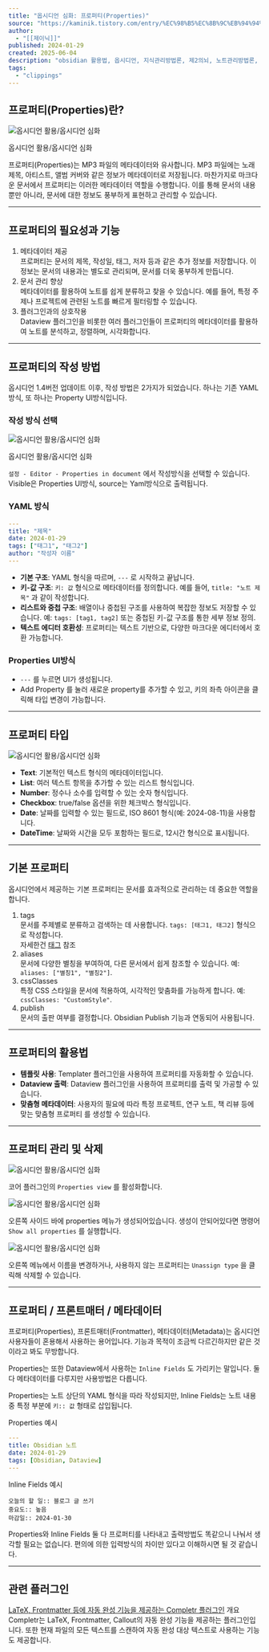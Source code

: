 ```yaml
---
title: "옵시디언 심화: 프로퍼티(Properties)"
source: "https://kaminik.tistory.com/entry/%EC%98%B5%EC%8B%9C%EB%94%94%EC%96%B8%EC%9D%98-%EC%8B%AC%ED%99%94-1-%ED%94%84%EB%A1%9C%ED%8D%BC%ED%8B%B0Properties"
author:
  - "[[제이닉]]"
published: 2024-01-29
created: 2025-06-04
description: "obsidian 활용법, 옵시디언, 지식관리방법론, 제2의뇌, 노트관리방법론, 세컨드브레인"
tags:
  - "clippings"
---
```


## 프로퍼티(Properties)란?

![옵시디언 활용/옵시디언 심화](https://img1.daumcdn.net/thumb/R1280x0/?scode=mtistory2&fname=https%3A%2F%2Fblog.kakaocdn.net%2Fdn%2FY06C4%2FbtsD7nWizum%2FmiTPQz6D8KRq3ymQNKl8GK%2Fimg.png)

옵시디언 활용/옵시디언 심화

프로퍼티(Properties)는 MP3 파일의 메타데이터와 유사합니다. MP3 파일에는 노래 제목, 아티스트, 앨범 커버와 같은 정보가 메타데이터로 저장됩니다. 마찬가지로 마크다운 문서에서 프로퍼티는 이러한 메타데이터 역할을 수행합니다. 이를 통해 문서의 내용뿐만 아니라, 문서에 대한 정보도 풍부하게 표현하고 관리할 수 있습니다.

---

## 프로퍼티의 필요성과 기능

1. 메타데이터 제공  
	프로퍼티는 문서의 제목, 작성일, 태그, 저자 등과 같은 추가 정보를 저장합니다. 이 정보는 문서의 내용과는 별도로 관리되며, 문서를 더욱 풍부하게 만듭니다.
2. 문서 관리 향상  
	메타데이터를 활용하여 노트를 쉽게 분류하고 찾을 수 있습니다. 예를 들어, 특정 주제나 프로젝트에 관련된 노트를 빠르게 필터링할 수 있습니다.
3. 플러그인과의 상호작용  
	Dataview 플러그인을 비롯한 여러 플러그인들이 프로퍼티의 메타데이터를 활용하여 노트를 분석하고, 정렬하며, 시각화합니다.

---

## 프로퍼티의 작성 방법

옵시디언 1.4버전 업데이트 이후, 작성 방법은 2가지가 되었습니다. 하나는 기존 YAML방식, 또 하나는 Property UI방식입니다.

### 작성 방식 선택

![옵시디언 활용/옵시디언 심화](https://img1.daumcdn.net/thumb/R1280x0/?scode=mtistory2&fname=https%3A%2F%2Fblog.kakaocdn.net%2Fdn%2FTiEiM%2FbtsEeHa4jaz%2FnDFSl7vpHzHwSrE6ZJbOGK%2Fimg.jpg)

옵시디언 활용/옵시디언 심화

`설정 - Editor - Properties in document` 에서 작성방식을 선택할 수 있습니다. Visible은 Properties UI방식, source는 Yaml방식으로 출력됩니다.

### YAML 방식

```yaml
---
title: "제목"
date: 2024-01-29
tags: ["태그1", "태그2"]
author: "작성자 이름"
---
```
- **기본 구조**: YAML 형식을 따르며, `---` 로 시작하고 끝납니다.
- **키-값 구조**: `키: 값` 형식으로 메타데이터를 정의합니다. 예를 들어, `title: "노트 제목"` 과 같이 작성합니다.
- **리스트와 중첩 구조**: 배열이나 중첩된 구조를 사용하여 복잡한 정보도 저장할 수 있습니다. 예: `tags: [tag1, tag2]` 또는 중첩된 키-값 구조를 통한 세부 정보 정의.
- **텍스트 에디터 호환성**: 프로퍼티는 텍스트 기반으로, 다양한 마크다운 에디터에서 호환 가능합니다.

### Properties UI방식

- `---` 를 누르면 UI가 생성됩니다.
- Add Property 를 눌러 새로운 property를 추가할 수 있고, 키의 좌측 아이콘을 클릭해 타입 변경이 가능합니다.

---

## 프로퍼티 타입

![옵시디언 활용/옵시디언 심화](https://img1.daumcdn.net/thumb/R1280x0/?scode=mtistory2&fname=https%3A%2F%2Fblog.kakaocdn.net%2Fdn%2Fm5JMD%2FbtsD9Csy1IR%2Fb347rKEi0wMssv8K0khPq1%2Fimg.jpg)

- **Text**: 기본적인 텍스트 형식의 메타데이터입니다.
- **List**: 여러 텍스트 항목을 추가할 수 있는 리스트 형식입니다.
- **Number**: 정수나 소수를 입력할 수 있는 숫자 형식입니다.
- **Checkbox**: true/false 옵션을 위한 체크박스 형식입니다.
- **Date**: 날짜를 입력할 수 있는 필드로, ISO 8601 형식(예: 2024-08-11)을 사용합니다.
- **DateTime**: 날짜와 시간을 모두 포함하는 필드로, 12시간 형식으로 표시됩니다.

---

## 기본 프로퍼티

옵시디언에서 제공하는 기본 프로퍼티는 문서를 효과적으로 관리하는 데 중요한 역할을 합니다.

1. tags  
	문서를 주제별로 분류하고 검색하는 데 사용합니다. `tags: [태그1, 태그2]` 형식으로 작성합니다.  
	자세한건 [태그](https://kaminik.tistory.com/entry/%EC%98%B5%EC%8B%9C%EB%94%94%EC%96%B8%EC%9D%98-%EA%B8%B0%EC%B4%88-10-%ED%83%9C%EA%B7%B8Tags) 참조
2. aliases  
	문서에 다양한 별칭을 부여하여, 다른 문서에서 쉽게 참조할 수 있습니다. 예: `aliases: ["별칭1", "별칭2"]`.
3. cssClasses  
	특정 CSS 스타일을 문서에 적용하여, 시각적인 맞춤화를 가능하게 합니다. 예: `cssClasses: "CustomStyle"`.
4. publish  
	문서의 출판 여부를 결정합니다. Obsidian Publish 기능과 연동되어 사용됩니다.

---

## 프로퍼티의 활용법

- **템플릿 사용**: Templater 플러그인을 사용하여 프로퍼티를 자동화할 수 있습니다.
- **Dataview 출력**: Dataview 플러그인을 사용하여 프로퍼티를 출력 및 가공할 수 있습니다.
- **맞춤형 메타데이터**: 사용자의 필요에 따라 특정 프로젝트, 연구 노트, 책 리뷰 등에 맞는 맞춤형 프로퍼티 를 생성할 수 있습니다.

---

## 프로퍼티 관리 및 삭제

![옵시디언 활용/옵시디언 심화](https://img1.daumcdn.net/thumb/R1280x0/?scode=mtistory2&fname=https%3A%2F%2Fblog.kakaocdn.net%2Fdn%2FbFFtaT%2FbtsEIRCxqv7%2F1MgBCZ66Qgm4BSa78DzNz1%2Fimg.jpg)

코어 플러그인의 `Properties view` 를 활성화합니다.

![옵시디언 활용/옵시디언 심화](https://img1.daumcdn.net/thumb/R1280x0/?scode=mtistory2&fname=https%3A%2F%2Fblog.kakaocdn.net%2Fdn%2Fbs7CKr%2FbtsEFQqY6jY%2F6xnw1MQDnfbdp3dVaH95Qk%2Fimg.jpg)

오른쪽 사이드 바에 properties 메뉴가 생성되어있습니다. 생성이 안되어있다면 명령어 `Show all properties` 를 실행합니다.

![옵시디언 활용/옵시디언 심화](https://img1.daumcdn.net/thumb/R1280x0/?scode=mtistory2&fname=https%3A%2F%2Fblog.kakaocdn.net%2Fdn%2Fbd8d7D%2FbtsEJaWjNML%2FQ1OaNwYvkcQuMVv7aEAIk1%2Fimg.jpg)


오른쪽 메뉴에서 이름을 변경하거나, 사용하지 않는 프로퍼티는 `Unassign type` 을 클릭해 삭제할 수 있습니다.

---

## 프로퍼티 / 프론트매터 / 메타데이터

프로퍼티(Properties), 프론트매터(Frontmatter), 메타데이터(Metadata)는 옵시디언 사용자들이 혼용해서 사용하는 용어입니다. 기능과 목적이 조금씩 다르긴하지만 같은 것이라고 봐도 무방합니다.

Properties는 또한 Dataview에서 사용하는 `Inline Fields` 도 가리키는 말입니다. 둘다 메타데이터를 다루지만 사용방법은 다릅니다.

Properties는 노트 상단의 YAML 형식을 따라 작성되지만, Inline Fields는 노트 내용중 특정 부분에 `키:: 값` 형태로 삽입됩니다.

Properties 예시

```yaml
---
title: Obsidian 노트
date: 2024-01-29
tags: [Obsidian, Dataview]
---
```

Inline Fields 예시

```
오늘의 할 일:: 블로그 글 쓰기
중요도:: 높음
마감일:: 2024-01-30
```

Properties와 Inline Fields 둘 다 프로퍼티를 나타내고 출력방법도 똑같으니 나눠서 생각할 필요는 없습니다. 편의에 의한 입력방식의 차이만 있다고 이해하시면 될 것 같습니다.

---

## 관련 플러그인
 [LaTeX, Frontmatter 등에 자동 완성 기능을 제공하는 Completr 플러그인](https://kaminik.tistory.com/entry/LaTeX-Frontmatter-%EB%93%B1%EC%97%90-%EC%9E%90%EB%8F%99-%EC%99%84%EC%84%B1-%EA%B8%B0%EB%8A%A5%EC%9D%84-%EC%A0%9C%EA%B3%B5%ED%95%98%EB%8A%94-Completr-%ED%94%8C%EB%9F%AC%EA%B7%B8%EC%9D%B8)
  개요 Completr는 LaTeX, Frontmatter, Callout의 자동 완성 기능을 제공하는 플러그인입니다. 또한 현재 파일의 모든 텍스트를 스캔하여 자동 완성 대상 텍스트로 사용하는 기능도 제공합니다. 